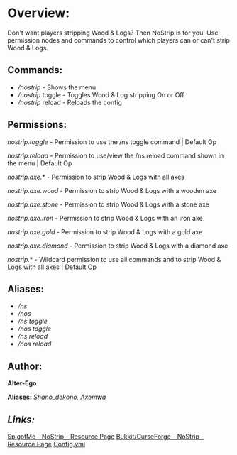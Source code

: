 # Overview: 
Don't want players stripping Wood & Logs? Then NoStrip is for you! 
Use permission nodes and commands to control which players can or can't strip Wood & Logs.

## Commands:
- */nostrip* - Shows the menu
- */nostrip* toggle - Toggles Wood & Log stripping On or Off
- */nostrip* reload - Reloads the config

## Permissions:
*nostrip.toggle* - Permission to use the /ns toggle command | Default Op

*nostrip.reload* - Permission to use/view the /ns reload command shown in the menu | Default Op

*nostrip.axe.** - Permission to strip Wood & Logs with all axes

*nostrip.axe.wood* - Permission to strip Wood & Logs with a wooden axe

*nostrip.axe.stone* - Permission to strip Wood & Logs with a stone axe

*nostrip.axe.iron* - Permission to strip Wood & Logs with an iron axe

*nostrip.axe.gold* - Permission to strip Wood & Logs with a gold axe

*nostrip.axe.diamond* - Permission to strip Wood & Logs with a diamond axe

*nostrip.** - Wildcard permission to use all commands and to strip Wood & Logs with all axes | Default Op

## Aliases:

- */ns*
- */nos*
- */ns toggle*
- */nos toggle*
- */ns reload*
- */nos reload*

## Author:

**Alter-Ego**
  
**Aliases:** *Shano_dekono, Axemwa*

## *Links:*
[SpigotMc - NoStrip - Resource Page](https://www.spigotmc.org/resources/nostrip-mc-1-13.61574/)
[Bukkit/CurseForge - NoStrip - Resource Page](https://dev.bukkit.org/projects/nostrip)
[Config.yml](https://dev.bukkit.org/projects/nostrip/pages/configuration)
